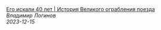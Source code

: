 <!--2024-07-27 18:52:02-->
<div class="yb">
  <a class="nodecor" href="/index.html?istoriya/ego_iskali_40_let_istoriya_velikogo_ogrableniya_poezda">
    <img class="preview" data-videoid="mW3YdFAFm3I" src="https://i.ytimg.com/vi/mW3YdFAFm3I/hqdefault.jpg" align="middle" alt="">
  </a>
  <div class="inlbl text">
    <a class="nodecor" href="/index.html?istoriya/ego_iskali_40_let_istoriya_velikogo_ogrableniya_poezda">Его искали 40 лет | История Великого ограбления поезда</a><br>
    <i class="smaller2">Владимир Логинов</i><br>
    <i class="smaller3">2023-12-15</i>
  </div>
</div>
